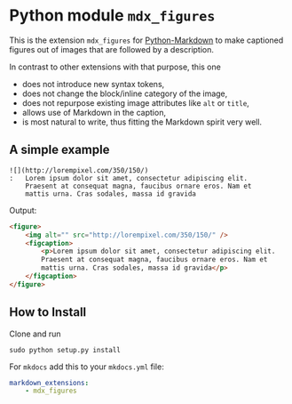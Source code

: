 # Python module `mdx_figures`

This is the extension `mdx_figures` for [Python-Markdown]
to make captioned figures out of images that are followed by a description.

In contrast to other extensions with that purpose, this one

  * does not introduce new syntax tokens,
  * does not change the block/inline category of the image,
  * does not repurpose existing image attributes like `alt` or `title`,
  * allows use of Markdown in the caption,
  * is most natural to write, thus fitting the Markdown spirit very well.

## A simple example

    ![](http://lorempixel.com/350/150/)
    :   Lorem ipsum dolor sit amet, consectetur adipiscing elit.
        Praesent at consequat magna, faucibus ornare eros. Nam et
        mattis urna. Cras sodales, massa id gravida

Output:

```html
<figure>
    <img alt="" src="http://lorempixel.com/350/150/" />
    <figcaption>
        <p>Lorem ipsum dolor sit amet, consectetur adipiscing elit.
        Praesent at consequat magna, faucibus ornare eros. Nam et
        mattis urna. Cras sodales, massa id gravida</p>
    </figcaption>
</figure>
```

## How to Install

Clone and run

```shell
sudo python setup.py install
```

For `mkdocs` add this to your `mkdocs.yml` file:

```yaml
markdown_extensions:
    - mdx_figures
```

[Python-Markdown]: https://pypi.org/project/Markdown/

